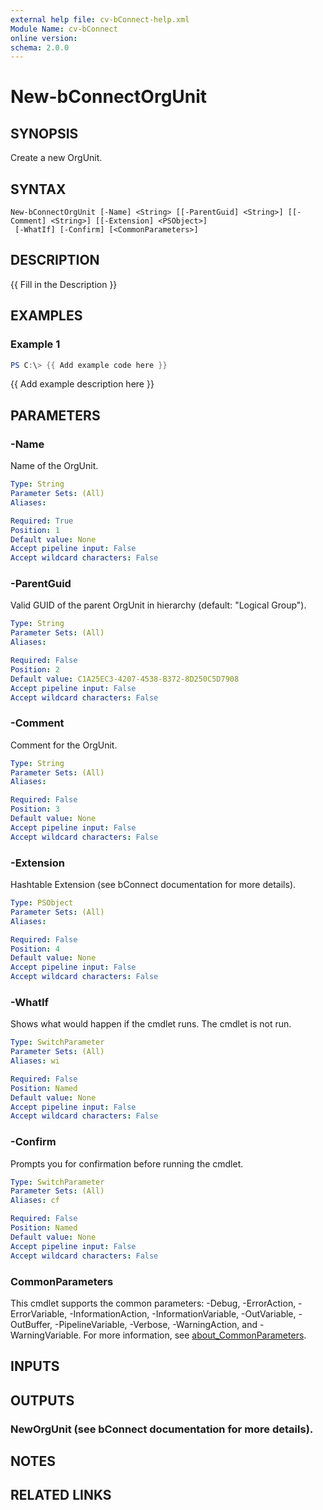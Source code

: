 ```yaml
---
external help file: cv-bConnect-help.xml
Module Name: cv-bConnect
online version:
schema: 2.0.0
---
```


# New-bConnectOrgUnit

## SYNOPSIS
Create a new OrgUnit.

## SYNTAX

```
New-bConnectOrgUnit [-Name] <String> [[-ParentGuid] <String>] [[-Comment] <String>] [[-Extension] <PSObject>]
 [-WhatIf] [-Confirm] [<CommonParameters>]
```

## DESCRIPTION
{{ Fill in the Description }}

## EXAMPLES

### Example 1
```powershell
PS C:\> {{ Add example code here }}
```

{{ Add example description here }}

## PARAMETERS

### -Name
Name of the OrgUnit.

```yaml
Type: String
Parameter Sets: (All)
Aliases:

Required: True
Position: 1
Default value: None
Accept pipeline input: False
Accept wildcard characters: False
```

### -ParentGuid
Valid GUID of the parent OrgUnit in hierarchy (default: "Logical Group").

```yaml
Type: String
Parameter Sets: (All)
Aliases:

Required: False
Position: 2
Default value: C1A25EC3-4207-4538-B372-8D250C5D7908
Accept pipeline input: False
Accept wildcard characters: False
```

### -Comment
Comment for the OrgUnit.

```yaml
Type: String
Parameter Sets: (All)
Aliases:

Required: False
Position: 3
Default value: None
Accept pipeline input: False
Accept wildcard characters: False
```

### -Extension
Hashtable Extension (see bConnect documentation for more details).

```yaml
Type: PSObject
Parameter Sets: (All)
Aliases:

Required: False
Position: 4
Default value: None
Accept pipeline input: False
Accept wildcard characters: False
```

### -WhatIf
Shows what would happen if the cmdlet runs.
The cmdlet is not run.

```yaml
Type: SwitchParameter
Parameter Sets: (All)
Aliases: wi

Required: False
Position: Named
Default value: None
Accept pipeline input: False
Accept wildcard characters: False
```

### -Confirm
Prompts you for confirmation before running the cmdlet.

```yaml
Type: SwitchParameter
Parameter Sets: (All)
Aliases: cf

Required: False
Position: Named
Default value: None
Accept pipeline input: False
Accept wildcard characters: False
```

### CommonParameters
This cmdlet supports the common parameters: -Debug, -ErrorAction, -ErrorVariable, -InformationAction, -InformationVariable, -OutVariable, -OutBuffer, -PipelineVariable, -Verbose, -WarningAction, and -WarningVariable. For more information, see [about_CommonParameters](http://go.microsoft.com/fwlink/?LinkID=113216).

## INPUTS

## OUTPUTS

### NewOrgUnit (see bConnect documentation for more details).
## NOTES

## RELATED LINKS
